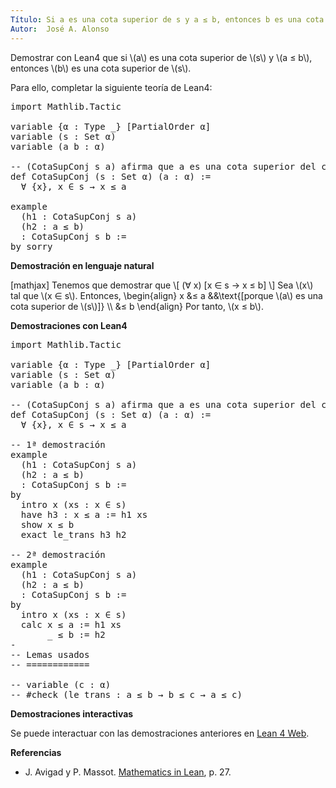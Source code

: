 ```yaml
---
Título: Si a es una cota superior de s y a ≤ b, entonces b es una cota superior de s
Autor:  José A. Alonso
---
```


Demostrar con Lean4 que si \\(a\\) es una cota superior de \\(s\\) y \\(a ≤ b\\), entonces \\(b\\) es una cota superior de \\(s\\).

Para ello, completar la siguiente teoría de Lean4:

<pre lang="lean">
import Mathlib.Tactic

variable {α : Type _} [PartialOrder α]
variable (s : Set α)
variable (a b : α)

-- (CotaSupConj s a) afirma que a es una cota superior del conjunto s.
def CotaSupConj (s : Set α) (a : α) :=
  ∀ {x}, x ∈ s → x ≤ a

example
  (h1 : CotaSupConj s a)
  (h2 : a ≤ b)
  : CotaSupConj s b :=
by sorry
</pre>
<!--more-->

<b>Demostración en lenguaje natural</b>

[mathjax]
Tenemos que demostrar que
\\[ (∀ x) [x ∈ s → x ≤ b] \\]
Sea \\(x\\) tal que \\(x ∈ s\\). Entonces,
\\begin{align}
   x &≤ a   &&\\text{[porque \\(a\\) es una cota superior de \\(s\\)]} \\\\
     &≤ b
\\end{align}
Por tanto, \\(x ≤ b\\).

<b>Demostraciones con Lean4</b>

<pre lang="lean">
import Mathlib.Tactic

variable {α : Type _} [PartialOrder α]
variable (s : Set α)
variable (a b : α)

-- (CotaSupConj s a) afirma que a es una cota superior del conjunto s.
def CotaSupConj (s : Set α) (a : α) :=
  ∀ {x}, x ∈ s → x ≤ a

-- 1ª demostración
example
  (h1 : CotaSupConj s a)
  (h2 : a ≤ b)
  : CotaSupConj s b :=
by
  intro x (xs : x ∈ s)
  have h3 : x ≤ a := h1 xs
  show x ≤ b
  exact le_trans h3 h2

-- 2ª demostración
example
  (h1 : CotaSupConj s a)
  (h2 : a ≤ b)
  : CotaSupConj s b :=
by
  intro x (xs : x ∈ s)
  calc x ≤ a := h1 xs
       _ ≤ b := h2
-
-- Lemas usados
-- ============

-- variable (c : α)
-- #check (le_trans : a ≤ b → b ≤ c → a ≤ c)
</pre>

<b>Demostraciones interactivas</b>

Se puede interactuar con las demostraciones anteriores en <a href="https://live.lean-lang.org/#url=https://raw.githubusercontent.com/jaalonso/Calculemus2/main/src/Cotas_superiores_de_conjuntos.lean" rel="noopener noreferrer" target="_blank">Lean 4 Web</a>.

<b>Referencias</b>

<ul>
<li> J. Avigad y P. Massot. <a href="https://bit.ly/3U4UjBk">Mathematics in Lean</a>, p. 27.</li>
</ul>

